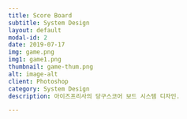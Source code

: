 ```yaml
---
title: Score Board
subtitle: System Design
layout: default
modal-id: 2
date: 2019-07-17
img: game.png
img1: game1.png
thumbnail: game-thum.png
alt: image-alt
client: Photoshop
category: System Design
description: 아이즈프리사의 당구스코어 보드 시스템 디자인.

---
```

